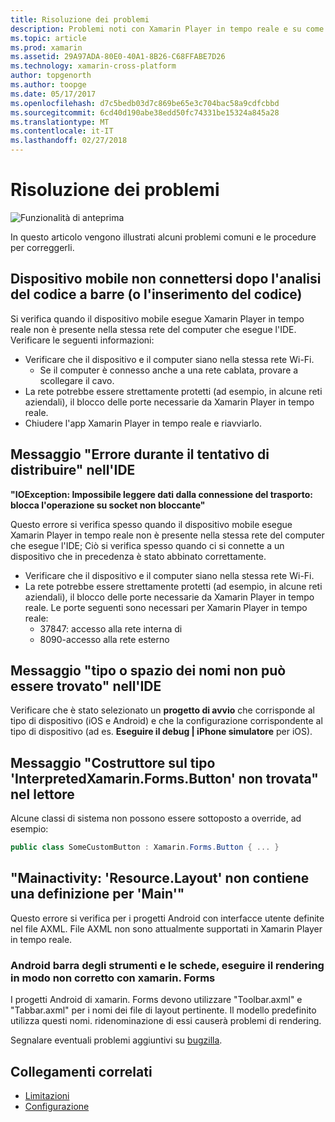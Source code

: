 ```yaml
---
title: Risoluzione dei problemi
description: Problemi noti con Xamarin Player in tempo reale e su come correggerli.
ms.topic: article
ms.prod: xamarin
ms.assetid: 29A97ADA-80E0-40A1-8B26-C68FFABE7D26
ms.technology: xamarin-cross-platform
author: topgenorth
ms.author: toopge
ms.date: 05/17/2017
ms.openlocfilehash: d7c5bedb03d7c869be65e3c704bac58a9cdfcbbd
ms.sourcegitcommit: 6cd40d190abe38edd50fc74331be15324a845a28
ms.translationtype: MT
ms.contentlocale: it-IT
ms.lasthandoff: 02/27/2018
---
```

# <a name="troubleshooting"></a>Risoluzione dei problemi

![Funzionalità di anteprima](~/media/shared/preview.png)

In questo articolo vengono illustrati alcuni problemi comuni e le procedure per correggerli.


## <a name="mobile-device-does-not-connect-after-scanning-barcode-or-entering-code"></a>Dispositivo mobile non connettersi dopo l'analisi del codice a barre (o l'inserimento del codice)

Si verifica quando il dispositivo mobile esegue Xamarin Player in tempo reale non è presente nella stessa rete del computer che esegue l'IDE. Verificare le seguenti informazioni:

- Verificare che il dispositivo e il computer siano nella stessa rete Wi-Fi.
  - Se il computer è connesso anche a una rete cablata, provare a scollegare il cavo.
- La rete potrebbe essere strettamente protetti (ad esempio, in alcune reti aziendali), il blocco delle porte necessarie da Xamarin Player in tempo reale.
- Chiudere l'app Xamarin Player in tempo reale e riavviarlo.


## <a name="error-while-trying-to-deploy-message-in-ide"></a>Messaggio "Errore durante il tentativo di distribuire" nell'IDE

**"IOException: Impossibile leggere dati dalla connessione del trasporto: blocca l'operazione su socket non bloccante"**

Questo errore si verifica spesso quando il dispositivo mobile esegue Xamarin Player in tempo reale non è presente nella stessa rete del computer che esegue l'IDE; Ciò si verifica spesso quando ci si connette a un dispositivo che in precedenza è stato abbinato correttamente.

* Verificare che il dispositivo e il computer siano nella stessa rete Wi-Fi.
* La rete potrebbe essere strettamente protetti (ad esempio, in alcune reti aziendali), il blocco delle porte necessarie da Xamarin Player in tempo reale. Le porte seguenti sono necessari per Xamarin Player in tempo reale:
  * 37847: accesso alla rete interna di 
  * 8090-accesso alla rete esterno

## <a name="type-or-namespace-cannot-be-found-message-in-ide"></a>Messaggio "tipo o spazio dei nomi non può essere trovato" nell'IDE

Verificare che è stato selezionato un **progetto di avvio** che corrisponde al tipo di dispositivo (iOS e Android) e che la configurazione corrispondente al tipo di dispositivo (ad es. **Eseguire il debug | iPhone simulatore** per iOS).

## <a name="constructor-on-type-interpretedxamarinformsbutton-not-found-message-in-player"></a>Messaggio "Costruttore sul tipo 'InterpretedXamarin.Forms.Button' non trovata" nel lettore

Alcune classi di sistema non possono essere sottoposto a override, ad esempio:

```csharp
public class SomeCustomButton : Xamarin.Forms.Button { ... }
```

## <a name="mainactivitycs-resourcelayout-does-not-contain-a-definition-for-main"></a>"Mainactivity: 'Resource.Layout' non contiene una definizione per 'Main'"

Questo errore si verifica per i progetti Android con interfacce utente definite nel file AXML.
File AXML non sono attualmente supportati in Xamarin Player in tempo reale.

### <a name="android-toolbar-and-tabs-render-incorrectly-using-xamarinforms"></a>Android barra degli strumenti e le schede, eseguire il rendering in modo non corretto con xamarin. Forms

I progetti Android di xamarin. Forms devono utilizzare "Toolbar.axml" e "Tabbar.axml" per i nomi dei file di layout pertinente. Il modello predefinito utilizza questi nomi. ridenominazione di essi causerà problemi di rendering.


Segnalare eventuali problemi aggiuntivi su [bugzilla](https://aka.ms/live-player-report-issue).


## <a name="related-links"></a>Collegamenti correlati

- [Limitazioni](~/tools/live-player/limitations.md)
- [Configurazione](~/tools/live-player/install.md)
